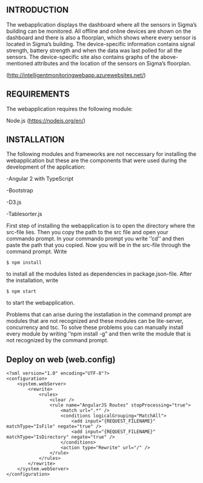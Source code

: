 INTRODUCTION
-----------------------------------------------------------------------------------------------------------------------------------------
The webapplication displays the dashboard where all the sensors in Sigma’s building can be monitored. All offline and online devices are shown on the dashboard and there is also a floorplan, which shows where every sensor is located in Sigma’s building. The device-specific information contains signal strength, battery strength and when the data was last polled for all the sensors. The device-specific site also contains graphs of the above-mentioned attributes and the location of the sensors on Sigma’s floorplan.

(http://intelligentmonitoringwebapp.azurewebsites.net/)


REQUIREMENTS
------------------------------------------------------------------------------------------------------------------------------------------
The webapplication requires the following module:

Node.js (https://nodejs.org/en/)


INSTALLATION
------------------------------------------------------------------------------------------------------------------------------------------
The following modules and frameworks are not neccessary for installing the webapplication but these are the components that were used during the development of the application:

-Angular 2 with TypeScript

-Bootstrap

-D3.js

-Tablesorter.js

First step of installing the webapplication is to open the directory where the src-file lies. Then you copy the path to the src file and open your commando prompt. In your commando prompt you write ’’cd’’ and then paste the path that you copied. Now you will be in the src-file through the command prompt. Write 
```
$ npm install
```
to install all the modules listed as dependencies in package.json-file. After the installation, write 

```
$ npm start
```

to start the webapplication. 

Problems that can arise during the installation in the command prompt are modules that are not recognized and these modules can be lite-server, concurrency and tsc. To solve these problems you can manually install every module by writing ’’npm install -g” and then write the module that is not recognized by the command prompt.

Deploy on web (web.config)
------------------------------------------------------------------------------------------------------------------------------------------
```
<?xml version="1.0" encoding="UTF-8"?>
<configuration>
    <system.webServer>
        <rewrite>
            <rules>
                <clear />
                <rule name="AngularJS Routes" stopProcessing="true">
                    <match url=".*" />
                    <conditions logicalGrouping="MatchAll">
                        <add input="{REQUEST_FILENAME}" matchType="IsFile" negate="true" />
                        <add input="{REQUEST_FILENAME}" matchType="IsDirectory" negate="true" />
                    </conditions>
                    <action type="Rewrite" url="/" />
                </rule>
            </rules>
        </rewrite>
    </system.webServer>
</configuration>
```
